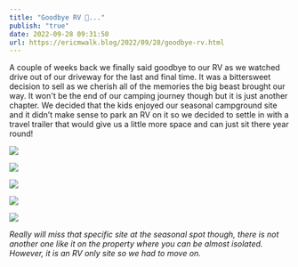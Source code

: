 ```yaml
---
title: "Goodbye RV 🚐..."
publish: "true"
date: 2022-09-28 09:31:50
url: https://ericmwalk.blog/2022/09/28/goodbye-rv.html
---
```


A couple of weeks back we finally said goodbye to our RV as we watched drive out of our driveway for the last and final time. It was a bittersweet decision to sell as we cherish all of the memories the big beast brought our way. It won't be the end of our camping journey though but it is just another chapter. We decided that the kids enjoyed our seasonal campground site and it didn’t make sense to park an RV on it so we decided to settle in with a travel trailer that would give us a little more space and can just sit there year round!

![](https://ericmwalk.blog/uploads/2022/176c416253.jpg)

![](https://ericmwalk.blog/uploads/2022/166eeecaf6.jpg)

![](https://ericmwalk.blog/uploads/2022/1b54904606.jpg)

![](https://ericmwalk.blog/uploads/2022/7d87793add.jpg)

![](https://ericmwalk.blog/uploads/2022/cf00125b37.jpg)

*Really will miss that specific site at the seasonal spot though, there is not another one like it on the property where you can be almost isolated. However, it is an RV only site so we had to move on.*
